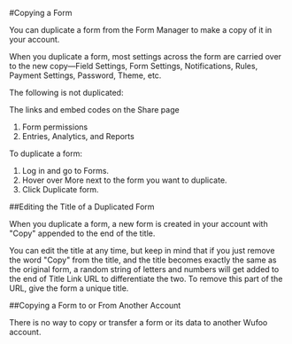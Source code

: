 #Copying a Form

You can duplicate a form from the Form Manager to make a copy of it in your account.

When you duplicate a form, most settings across the form are carried over to the new copy—Field Settings, Form Settings, Notifications, Rules, Payment Settings, Password, Theme, etc.

The following is not duplicated:

The links and embed codes on the Share page
1. Form permissions
2. Entries, Analytics, and Reports

To duplicate a form:

1. Log in and go to Forms.
2. Hover over More next to the form you want to duplicate.
3. Click Duplicate form.

##Editing the Title of a Duplicated Form

When you duplicate a form, a new form is created in your account with "Copy" appended to the end of the title.

You can edit the title at any time, but keep in mind that if you just remove the word "Copy" from the title, and the title becomes exactly the same as the original form, a random string of letters and numbers will get added to the end of Title Link URL to differentiate the two. To remove this part of the URL, give the form a unique title.

##Copying a Form to or From Another Account
  
There is no way to copy or transfer a form or its data to another Wufoo account.
